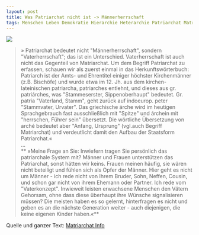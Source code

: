 ```yaml
---
layout: post
title: Was Patriarchat nicht ist -> Männerherrschaft
tags: Menschen Leben Demokratie Hierarchie Heterarchie Patriarchat Matriarchat
---
```

![](/assets/img/pexels-photo-289224.jpg)

>» Patriarchat bedeutet nicht "Männerherrschaft", sondern "Vaterherrschaft"; das ist ein Unterschied. Vaterherrschaft ist auch nicht das Gegenteil von Matriarchat.
Um dem Begriff Patriarchat zu erfassen, schauen wir als zuerst einmal in das Herkunftswörterbuch:
Patriarch ist der Amts- und Ehrentitel einiger höchster Kirchenmänner (z.B. Bischöfe) und wurde etwa im 12. Jh. aus dem kirchen-lateinischen patriarcha, patriarches entlehnt, und dieses aus gr. patriárches, was "Stammeserster, Sippenoberhaupt" bedeutet.
Gr. patria "Vaterland, Stamm", geht zurück auf indoeurop. peter "Stammvater, Urvater".
Das griechische árche wird im heutigen Sprachgebrauch fast ausschließlich mit "Spitze" und árchein mit "herrschen, Führer sein" übersetzt.
Die wörtliche Übersetzung von arché bedeutet aber "Anfang, Ursprung" (vgl.auch Begriff Matriarchat) und verdeutlicht damit den Aufbau der Staatsform Patriarchat.«
<br />...<br />
>** »Meine Frage an Sie: Inwiefern tragen Sie persönlich das patriarchale System mit?
Männer und Frauen unterstützen das Patriarchat, sonst hätten wir keins. Frauen meinen häufig, sie wären nicht beteiligt und fühlen sich als Opfer der Männer. Hier geht es nicht um Männer - ich rede nicht von Ihrem Bruder, Sohn, Neffen, Cousin, und schon gar nicht von ihrem Ehemann oder Partner.
Ich rede vom "Vaterkonzept". Inwieweit leisten erwachsene Menschen den Vätern Gehorsam, ohne dass diese überhaupt ihre Wünsche signalisieren müssen?
Die meisten haben es so gelernt, hinterfragen es nicht und geben es an die nächste Generation weiter - auch diejenigen, die keine eigenen Kinder haben.«**

Quelle und ganzer Text: [Matriarchat Info](http://matriarchat.info/grundlagen/begriff-patriarchat.html)
